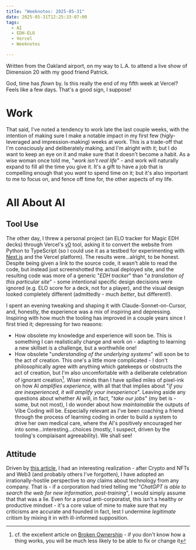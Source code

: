 ```yaml
---
title: "Weeknotes: 2025-05-31"
date: 2025-05-31T12:25:33-07:00
tags:
  - AI
  - EDH-ELO
  - Vercel
  - Weeknotes

---
```

Written from the Oakland airport, on my way to L.A. to attend a live show of Dimension 20 with my good friend Patrick.

God, time has _flown_ by. Is this really the end of my fifth week at Vercel? Feels like a few days. That's a good sign, I suppose!
<!--more-->
# Work

That said, I've noted a tendency to work late the last couple weeks, with the intention of making sure I make a notable impact in my first few (higly-leveraged and impression-making) weeks at work. This is a trade-off that I'm consciously and deliberately making, and I'm alright with it; but I do want to keep an eye on it and make sure that it doesn't become a habit. As a wise woman once told me, "_work isn't real life_" - and work will naturally expand to fill all the time you give it. It's a gift to have a job that is compelling enough that you _want_ to spend time on it; but it's also important to me to focus on, and fence off time for, the other aspects of my life.

# All About AI

## Tool Use

The other day, I threw a personal project (an ELO tracker for Magic EDH decks) through Vercel's [v0](https://v0.dev/) tool, asking it to convert the website from Python to TypeScript (so I could use it as a testbed for experimenting with [Next.js](https://nextjs.org/) and the Vercel platform). The results were...alright, to be honest. Despite being given a link to the source code, it wasn't able to read the code, but instead just screenshotted the actual deployed site, and the resulting code was more of a generic "_EDH tracker_" than "_a translation of this particular site_" - some intentional specific design decisions were ignored (e.g. ELO score for a deck, not for a player), and the visual design looked completely different (admittedly - much _better_, but different!).

I spent an evening tweaking and shaping it with Claude-Sonnet-on-Cursor, and, honestly, the experience was a mix of inspiring and depressing. Inspiring with how much the tooling has improved in a couple years since I first tried it; depressing for two reasons:
* How obsolete my knowledge and experience will soon be. This is something I can realistically change and work on - adapting to learning a new skillset is a challenge, but a worthwhile one!
* How obsolete "_understanding of the underlying systems_" will soon be to the act of creation. This one's a little more complicated - I don't philosophically agree with anything which gatekeeps or obstructs the act of creation, but I'm also uncomfortable with a deliberate celebration of ignorant creation[^ownership]. Wiser minds than I have spilled miles of pixel-ink on how AI _amplifies experience_, with all that that implies about "_if you are inexperienced, it will amplify your inexperience_". Leaving aside any questions about whether AI will, in fact, "_take our jobs_" (my bet is - some, but not most), I do wonder about how _maintainable_ the outputs of Vibe Coding will be. Especially relevant as I've been coaching a friend through the process of learning coding in order to build a system to drive her own medical care, where the AI's positively encouraged her into some...interesting...choices (mostly, I suspect, driven by the tooling's complaisant agreeability). We shall see!

## Attitude

Driven by [this article](https://steveklabnik.com/writing/i-am-disappointed-in-the-ai-discourse/), I had an interesting realization - after Crypto and NFTs and Web3 (and probably others I've forgotten), I have adopted an irrationally-hostile perspective to _any_ claims about technology from any company. That is - if a corporation had tried telling me "_ChatGPT is able to search the web for new information, post-training_", I would simply assume that that was a lie. Even for a proud anti-corporatist, this isn't a healthy or productive mindset - it's a core value of mine to make sure that my criticisms are accurate and founded in fact, lest I undermine _legitimate_ critism by mixing it in with ill-informed supposition.

[^ownership]: cf. the excellent article on [Broken Ownership](https://blog.alexewerlof.com/p/broken-ownership) - if you don't know how a thing works, you will be much less likely to be able to fix or change it
